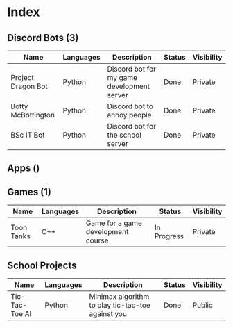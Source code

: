 # Index
## Discord Bots (3)
|Name|Languages|Description|Status|Visibility|
|--|--|--|--|--|
|Project Dragon Bot|Python|Discord bot for my game development server|Done|Private|
|Botty McBottington|Python|Discord bot to annoy people|Done|Private|
|BSc IT Bot|Python|Discord bot for the school server|Done|Private|

## Apps ()

## Games (1)
|Name|Languages|Description|Status|Visibility|
|--|--|--|--|--|
|Toon Tanks|C++|Game for a game development course|In Progress|Private|

## School Projects
|Name|Languages|Description|Status|Visibility|
|--|--|--|--|--|
|Tic-Tac-Toe AI|Python|Minimax algorithm to play tic-tac-toe against you|Done|Public|
